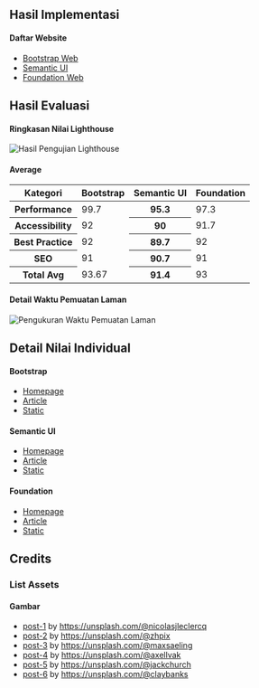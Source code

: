 ## Hasil Implementasi
#### Daftar Website
- [Bootstrap Web](http://SkripsiGW.github.io/BootstrapWeb/)
- [Semantic UI](http://SkripsiGW.github.io/SemanticWeb/)
- [Foundation Web](http://SkripsiGW.github.io/FoundationWeb/)


## Hasil Evaluasi
#### Ringkasan Nilai Lighthouse
![Hasil Pengujian Lighthouse](https://SkripsiGW.github.io/HasilUji/Nilai%20Evaluasi%20Lighthouse.png)
#### Average
 <table style="width: 100%;overflow-x: auto;">
  <thead>
   <tr><th>Kategori</th><th>Bootstrap</th><th>Semantic UI</th><th>Foundation</th></tr>
  </thead>
  <tbody>
   <tr><th>Performance</th>   <td>99.7</td> <th>95.3</th> <td>97.3</td></tr>
   <tr><th>Accessibility</th> <td>92</td>   <th>90</th>   <td>91.7</td></tr>
   <tr><th>Best Practice</th> <td>92</td>   <th>89.7</th> <td>92</td></tr>
   <tr><th>SEO</th>           <td>91</td>   <th>90.7</th> <td>91</td></tr>
   <tr><th>Total Avg</th>     <td>93.67</td><th>91.4</th> <td>93</td></tr>
  </tbody>
 </table>

#### Detail Waktu Pemuatan Laman
![Pengukuran Waktu Pemuatan Laman](https://SkripsiGW.github.io/HasilUji/Timing%20Pemuatan%20Laman.png)


## Detail Nilai Individual
#### Bootstrap
- [Homepage](https://SkripsiGW.github.io/HasilUji/bootstrap-homepage-last-1.html)
- [Article](https://SkripsiGW.github.io/HasilUji/bootstrap-article-last-1.html)
- [Static](https://SkripsiGW.github.io/HasilUji/bootstrap-static-last-1.html)

#### Semantic UI
- [Homepage](https://SkripsiGW.github.io/HasilUji/semantic-homepage-last-1.html)
- [Article](https://SkripsiGW.github.io/HasilUji/semantic-article-last-1.html)
- [Static](https://SkripsiGW.github.io/HasilUji/semantic-static-last-1.html)

#### Foundation
- [Homepage](https://SkripsiGW.github.io/HasilUji/foundation-homepage-last-1.html)
- [Article](https://SkripsiGW.github.io/HasilUji/foundation-article-last-1.html)
- [Static](https://SkripsiGW.github.io/HasilUji/foundation-static-last-1.html)


## Credits
### List Assets
#### Gambar
- [post-1](https://unsplash.com/photos/yHYW32je1Mc) by https://unsplash.com/@nicolasjleclercq
- [post-2](https://unsplash.com/photos/5U8OFM9nhnU) by https://unsplash.com/@zhpix
- [post-3](https://unsplash.com/photos/IcOn1qzoTHE) by https://unsplash.com/@maxsaeling
- [post-4](https://unsplash.com/photos/GK7piQc8dIM) by https://unsplash.com/@axellvak
- [post-5](https://unsplash.com/photos/o5h8WrQnjFA) by https://unsplash.com/@jackchurch
- [post-6](https://unsplash.com/photos/1Uj0HmqQFGk) by https://unsplash.com/@claybanks
